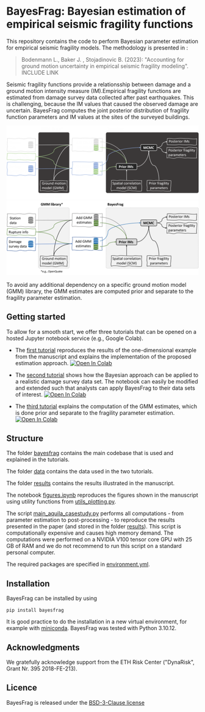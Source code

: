 # BayesFrag: Bayesian estimation of empirical seismic fragility functions

<!---
[![DOI](https://zenodo.org/badge/542139247.svg)](https://zenodo.org/badge/latestdoi/542139247)
-->

This repository contains the code to perform Bayesian parameter estimation for empirical seismic fragility models. The methodology is presented in :

> Bodenmann L., Baker J. , Stojadinovic B. (2023): "Accounting for ground motion uncertainty in empirical seismic fragility modeling". INCLUDE LINK

Seismic fragility functions provide a relationsship between damage and a ground motion intensity measure (IM).Empirical fragility functions are estimated from damage survey data collected after past earthquakes. This is challenging, because the IM values that caused the observed damage are uncertain. BayesFrag computes the joint posterior distribution of fragility function parameters and IM values at the sites of the surveyed buildings. 

![alt text](https://github.com/bodlukas/BayesFrag/blob/5f71ba30ec516f7e08761170c3cecf3589eb2b4c/data/bayesfrag_schema_darks.png#gh-dark-mode-only)
![alt text](https://github.com/bodlukas/BayesFrag/blob/5f71ba30ec516f7e08761170c3cecf3589eb2b4c/data/bayesfrag_schema_whites.png#gh-light-mode-only)

To avoid any additional dependency on a specific ground motion model (GMM) library, the GMM estimates are computed prior and separate to the fragility parameter estimation.

## Getting started

To allow for a smooth start, we offer three tutorials that can be opened on a hosted Jupyter notebook service (e.g., Google Colab).  

- The [first tutorial](Tutorial1.ipynb) reproduces the results of the one-dimensional example from the manuscript and explains the implementation of the proposed estimation approach. <a target="_blank" href="https://colab.research.google.com/github/bodlukas/BayesFrag/blob/main/Tutorial1.ipynb">
  <img src="https://colab.research.google.com/assets/colab-badge.svg" alt="Open In Colab"/>
</a>

- The [second tutorial](Tutorial2.ipynb) shows how the Bayesian approach can be applied to a realistic damage survey data set. The notebook can easily be modified and extended such that analysts can apply BayesFrag to their data sets of interest. <a target="_blank" href="https://colab.research.google.com/github/bodlukas/BayesFrag/blob/main/Tutorial2.ipynb">
  <img src="https://colab.research.google.com/assets/colab-badge.svg" alt="Open In Colab"/>
</a>

- The [third tutorial](Tutorial3.ipynb) explains the computation of the GMM estimates, which is done prior and separate to the fragility parameter estimation. <a target="_blank" href="https://colab.research.google.com/github/bodlukas/BayesFrag/blob/main/Tutorial3.ipynb">
  <img src="https://colab.research.google.com/assets/colab-badge.svg" alt="Open In Colab"/>
</a>

## Structure

The folder [bayesfrag](bayesfrag/) contains the main codebase that is used and explained in the tutorials.

The folder [data](data/) contains the data used in the two tutorials.

The folder [results](results/) contains the results illustrated in the manuscript.

The notebook [figures.ipynb](figures.ipynb) reproduces the figures shown in the manuscript using utility functions from [utils_plotting.py](utils_plotting.py).

The script [main_aquila_casestudy.py](main_aquila_casestudy.py) performs all computations - from parameter estimation to post-processing - to reproduce the results presented in the paper (and stored in the folder [results](results/)). This script is computationally expensive and causes high memory demand. The computations were performed on a NVIDIA V100 tensor core GPU with 25 GB of RAM and we do not recommend to run this script on a standard personal computer.

The required packages are specified in [environment.yml](environment.yml).

## Installation

BayesFrag can be installed by using 
```
pip install bayesfrag
```
It is good practice to do the installation in a new virtual environment, for example with [miniconda](https://docs.conda.io/en/latest/miniconda.html). BayesFrag was tested with Python 3.10.12.

## Acknowledgments
We gratefully acknowledge support from the ETH Risk Center ("DynaRisk", Grant Nr. 395 2018-FE-213).

## Licence
BayesFrag is released under the [BSD-3-Clause license](LICENSE)